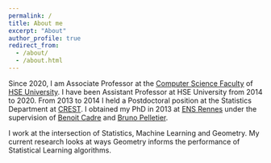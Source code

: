 ```yaml
---
permalink: /
title: About me
excerpt: "About"
author_profile: true
redirect_from: 
  - /about/
  - /about.html
---
```



Since 2020, I am Associate Professor at the [Computer Science Faculty](https://cs.hse.ru/en/) of [HSE University](https://www.hse.ru/en/). I have been Assistant Professor at HSE University from 2014 to 2020. From 2013 to 2014 I held a Postdoctoral position at the Statistics Department at [CREST](https://crest.science/research/research-fields/statistics/?ul_filter_wp_capabilities=people_faculty). I obtained my PhD in 2013 at [ENS Rennes](https://www.ens-rennes.fr)  under the supervision of [Benoit Cadre](https://perso.univ-rennes2.fr/benoit.cadre) and [Bruno Pelletier](http://pelletierb.perso.math.cnrs.fr/index.html).

I work at the intersection of Statistics, Machine Learning and Geometry. My current research looks at ways Geometry informs the performance of Statistical Learning algorithms.
